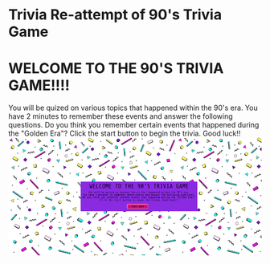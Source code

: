 # Trivia Re-attempt of 90's Trivia Game
# WELCOME TO THE 90'S TRIVIA GAME!!!!
You will be quized on various topics that happened within the 90's era.
You have 2 minutes to remember these events and answer the following questions.
Do you think you remember certain events that happened during the "Golden Era"?
Click the start button to begin the trivia. Good luck!!
<img src="./assets/start.png">